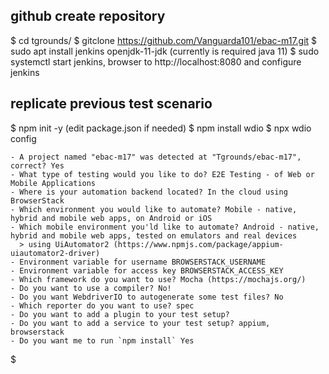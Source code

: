 ## github create repository

$ cd tgrounds/
$ gitclone https://github.com/Vanguarda101/ebac-m17.git
$ sudo apt install jenkins openjdk-11-jdk (currently is required java 11)
$ sudo systemctl start jenkins, browser to http://localhost:8080 and configure jenkins

## replicate previous test scenario

$ npm init -y (edit package.json if needed)
$ npm install wdio
$ npx wdio config

    - A project named "ebac-m17" was detected at "Tgrounds/ebac-m17", correct? Yes
    - What type of testing would you like to do? E2E Testing - of Web or Mobile Applications
    - Where is your automation backend located? In the cloud using BrowserStack
    - Which environment you would like to automate? Mobile - native, hybrid and mobile web apps, on Android or iOS
    - Which mobile environment you'ld like to automate? Android - native, hybrid and mobile web apps, tested on emulators and real devices
      > using UiAutomator2 (https://www.npmjs.com/package/appium-uiautomator2-driver)
    - Environment variable for username BROWSERSTACK_USERNAME
    - Environment variable for access key BROWSERSTACK_ACCESS_KEY
    - Which framework do you want to use? Mocha (https://mochajs.org/)
    - Do you want to use a compiler? No!
    - Do you want WebdriverIO to autogenerate some test files? No
    - Which reporter do you want to use? spec
    - Do you want to add a plugin to your test setup? 
    - Do you want to add a service to your test setup? appium, browserstack
    - Do you want me to run `npm install` Yes
$
 
# 



